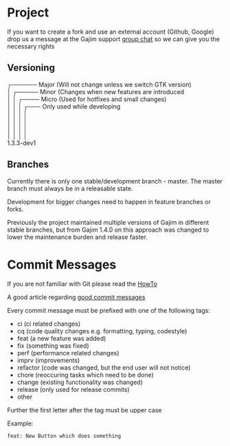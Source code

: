 # Project

If you want to create a fork and use an external account (Github, Google) drop us a message at the Gajim support [group chat](xmpp:gajim@conference.gajim.org?join) so we can give you the necessary rights

## Versioning

┌────── Major (Will not change unless we switch GTK version)  
│ ┌───── Minor (Changes when new features are introduced  
│ │ ┌──── Micro (Used for hotfixes and small changes)  
│ │ │ ┌─── Only used while developing  
│ │ │ │  
│ │ │ │  
│ │ │ │  
│ │ │ │  
1.3.3-dev1

## Branches

Currently there is only one stable/development branch - master.
The master branch must always be in a releasable state.

Development for bigger changes need to happen in feature branches or forks.

Previously the project maintained multiple versions of Gajim in
different stable branches, but from Gajim 1.4.0 on this approach was changed
to lower the maintenance burden and release faster.


# Commit Messages

If you are not familiar with Git please read the [HowTo](https://dev.gajim.org/gajim/gajim/wikis/development/howtogit)

A good article regarding [good commit messages](https://chris.beams.io/posts/git-commit/)

Every commit message must be prefixed with one of the following tags:

- ci        (ci related changes)
- cq        (code quality changes e.g. formatting, typing, codestyle)
- feat      (a new feature was added)
- fix       (something was fixed)
- perf      (performance related changes)
- imprv     (improvements)
- refactor  (code was changed, but the end user will not notice)
- chore     (reoccuring tasks which need to be done)
- change    (existing functionality was changed)
- release   (only used for release commits)
- other

Further the first letter after the tag must be upper case

Example:

`feat: New Button which does something`
